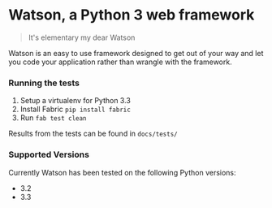 # Watson, a Python 3 web framework

> It's elementary my dear Watson

Watson is an easy to use framework designed to get out of your way and let you code your application rather than wrangle with the framework.

### Running the tests

1. Setup a virtualenv for Python 3.3
2. Install Fabric `pip install fabric` 
3. Run `fab test clean`

Results from the tests can be found in `docs/tests/`

### Supported Versions
Currently Watson has been tested on the following Python versions:

* 3.2
* 3.3




